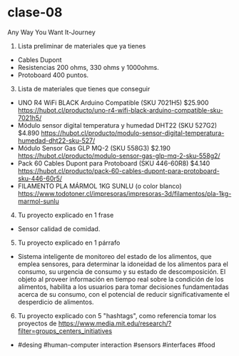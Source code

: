 # clase-08
Any Way You Want It-Journey

1.  Lista preliminar de materiales que ya tienes
  - Cables Dupont
  - Resistencias 200 ohms, 330 ohms y 1000ohms.
  - Protoboard 400 puntos.
3. Lista de materiales que tienes que conseguir
  - UNO R4 WiFi BLACK Arduino Compatible (SKU 7021H5) $25.900 <https://hubot.cl/producto/uno-r4-wifi-black-arduino-compatible-sku-7021h5/>
  - Módulo sensor digital temperatura y humedad DHT22 (SKU 527G2) $4.890 <https://hubot.cl/producto/modulo-sensor-digital-temperatura-humedad-dht22-sku-527/>
  - Módulo Sensor Gas GLP MQ-2 (SKU 558G3) $2.190 <https://hubot.cl/producto/modulo-sensor-gas-glp-mq-2-sku-558g2/>
  - Pack 60 Cables Dupont para Protoboard (SKU 446-60R8) $4.140 <https://hubot.cl/producto/pack-60-cables-dupont-para-protoboard-sku-446-60r5/>
  - FILAMENTO PLA MÁRMOL 1KG SUNLU (o color blanco) <https://www.todotoner.cl/impresoras/impresoras-3d/filamentos/pla-1kg-marmol-sunlu> 
4. Tu proyecto explicado en 1 frase
  - Sensor calidad de comidad.
5. Tu proyecto explicado en 1 párrafo
  - Sistema inteligente de monitoreo del estado de los alimentos, que emplea sensores, para determinar la idoneidad de los alimentos para el consumo, su urgencia de consumo y su estado de descomposición. El objeto al proveer información en tiempo real sobre la condición de los alimentos, habilita a los usuarios para tomar decisiones fundamentadas acerca de su consumo, con el potencial de reducir significativamente el desperdicio de alimentos.
6. Tu proyecto explicado con 5 "hashtags", como referencia tomar los proyectos de https://www.media.mit.edu/research/?filter=groups_centers_initiatives
  - #desing #human-computer interaction #sensors #interfaces #food

